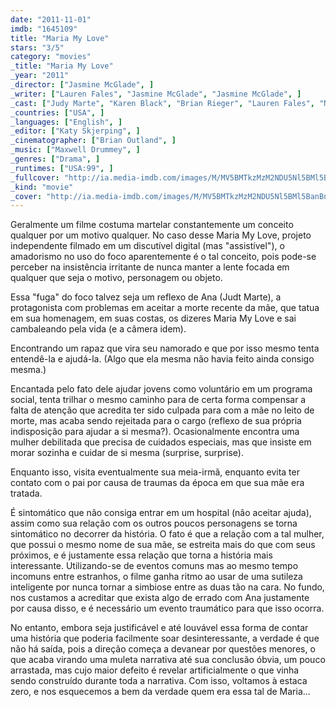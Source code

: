 ```yaml
---
date: "2011-11-01"
imdb: "1645109"
title: "Maria My Love"
stars: "3/5"
category: "movies"
_title: "Maria My Love"
_year: "2011"
_director: ["Jasmine McGlade", ]
_writer: ["Lauren Fales", "Jasmine McGlade", "Jasmine McGlade", ]
_cast: ["Judy Marte", "Karen Black", "Brian Rieger", "Lauren Fales", "Nick Alexander", "Ginger Allegre", "Lucy Angelo", "Briley Barrett", "Debi Bradshaw", ]
_countries: ["USA", ]
_languages: ["English", ]
_editor: ["Katy Skjerping", ]
_cinematographer: ["Brian Outland", ]
_music: ["Maxwell Drummey", ]
_genres: ["Drama", ]
_runtimes: ["USA:99", ]
_fullcover: "http://ia.media-imdb.com/images/M/MV5BMTkzMzM2NDU5Nl5BMl5BanBnXkFtZTcwODYzMTUyOQ@@.jpg"
_kind: "movie"
_cover: "http://ia.media-imdb.com/images/M/MV5BMTkzMzM2NDU5Nl5BMl5BanBnXkFtZTcwODYzMTUyOQ@@._V1._SX94_SY140_.jpg"
---
```

Geralmente um filme costuma martelar constantemente um conceito qualquer por um motivo qualquer. No caso desse Maria My Love, projeto independente filmado em um discutível digital (mas "assistível"), o amadorismo no uso do foco aparentemente é o tal conceito, pois pode-se perceber na insistência irritante de nunca manter a lente focada em qualquer que seja o motivo, personagem ou objeto.

Essa "fuga" do foco talvez seja um reflexo de Ana (Judt Marte), a protagonista com problemas em aceitar a morte recente da mãe, que tatua em sua homenagem, em suas costas, os dizeres Maria My Love e sai cambaleando pela vida (e a câmera idem).

Encontrando um rapaz que vira seu namorado e que por isso mesmo tenta entendê-la e ajudá-la. (Algo que ela mesma não havia feito ainda consigo mesma.)

Encantada pelo fato dele ajudar jovens como voluntário em um programa social, tenta trilhar o mesmo caminho para de certa forma compensar a falta de atenção que acredita ter sido culpada para com a mãe no leito de morte, mas acaba sendo rejeitada para o cargo (reflexo de sua própria indisposição para ajudar a si mesma?). Ocasionalmente encontra uma mulher debilitada que precisa de cuidados especiais, mas que insiste em morar sozinha e cuidar de si mesma (surprise, surprise).

Enquanto isso, visita eventualmente sua meia-irmã, enquanto evita ter contato com o pai por causa de traumas da época em que sua mãe era tratada.

É sintomático que não consiga entrar em um hospital (não aceitar ajuda), assim como sua relação com os outros poucos personagens se torna sintomático no decorrer da história. O fato é que a relação com a tal mulher, que possui o mesmo nome de sua mãe, se estreita mais do que com seus próximos, e é justamente essa relação que torna a história mais interessante. Utilizando-se de eventos comuns mas ao mesmo tempo incomuns entre estranhos, o filme ganha ritmo ao usar de uma sutileza inteligente por nunca tornar a simbiose entre as duas tão na cara. No fundo, nos custamos a acreditar que exista algo de errado com Ana justamente por causa disso, e é necessário um evento traumático para que isso ocorra.

No entanto, embora seja justificável e até louvável essa forma de contar uma história que poderia facilmente soar desinteressante, a verdade é que não há saída, pois a direção começa a devanear por questões menores, o que acaba virando uma muleta narrativa até sua conclusão óbvia, um pouco arrastada, mas cujo maior defeito é revelar artificialmente o que vinha sendo construído durante toda a narrativa. Com isso, voltamos à estaca zero, e nos esquecemos a bem da verdade quem era essa tal de Maria...

